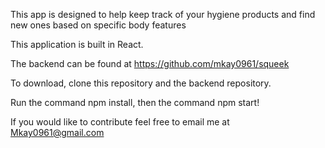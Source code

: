 This app is designed to help keep track of your hygiene products and find new ones based on specific body features

This application is built in React.

The backend can be found at https://github.com/mkay0961/squeek

To download, clone this repository and the backend repository.

Run the command npm install, then the command npm start!

If you would like to contribute feel free to email me at Mkay0961@gmail.com
